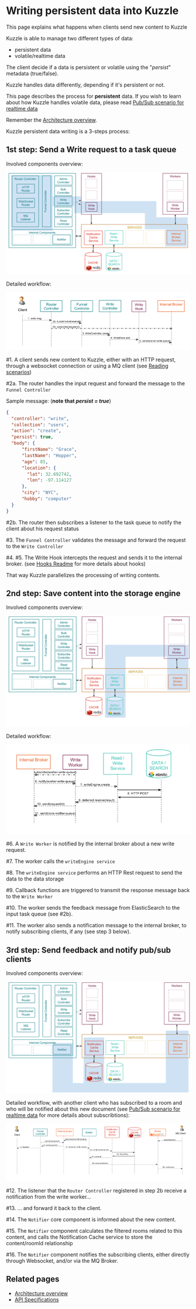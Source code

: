 # Writing persistent data into Kuzzle

This page explains what happens when clients send new content to Kuzzle

Kuzzle is able to manage two different types of data:
* persistent data
* volatile/realtime data

The client decide if a data is persistent or volatile using the "_persist_" metadata (true/false).

Kuzzle handles data differently, depending if it's persistent or not.


This page describes the process for **persistent** data. If you wish to learn about how Kuzzle handles volatile data, please read [Pub/Sub scenario for realtime data](pubsub.md)

Remember the [Architecture overview](../architecture.md).

Kuzzle persistent data writing is a 3-steps process:

## 1st step: Send a Write request to a task queue

Involved components overview:

![persistence_overview1](../images/kuzzle_persistence_scenario_overview1.png)

Detailed workflow:

![persistence_scenario_details1](../images/kuzzle_persistence_scenario_details1.png)

\#1. A client sends new content to Kuzzle, either with an HTTP request, through a websocket connection or using a MQ client (see [Reading scenarios](README.md#Reading-content-from-Kuzzle))

\#2a. The router handles the input request and forward the message to the ```Funnel Controller```

Sample message: (**note that _persist = true_**)

```json
{
  "controller": "write",
  "collection": "users",
  "action": "create",
  "persist": true,
  "body": {
      "firstName": "Grace",
      "lastName": "Hopper",
      "age": 85,
      "location": {
        "lat": 32.692742,
        "lon": -97.114127
      },
      "city": "NYC",
      "hobby": "computer"
  }
}
```

\#2b. The router then subscribes a listener to the task queue to notify the client about his request status

\#3. The ```Funnel Controller``` validates the message and forward the request to the ```Write Controller```

\#4. \#5. The Write Hook intercepts the request and sends it to the internal broker. (see [Hooks Readme](../../lib/hooks/README.md) for more details about hooks)

That way Kuzzle parallelizes the processing of writing contents.

## 2nd step: Save content into the storage engine

Involved components overview:

![persistence_overview2](../images/kuzzle_persistence_scenario_overview2.png)

Detailed workflow:

![persistence_scenario_details2](../images/kuzzle_persistence_scenario_details2.png)

\#6. A ```Write Worker``` is notified by the internal broker about a new write request.

\#7. The worker calls the ```writeEngine service```

\#8. The ```writeEngine service``` performs an HTTP Rest request to send the data to the data storage

\#9. Callback functions are triggered to transmit the response message back to the ```Write Worker```

\#10. The worker sends the feedback message from ElasticSearch to the input task queue (see \#2b).

\#11. The worker also sends a notification message to the internal broker, to notify subscribing clients, if any (see step 3 below).

## 3rd step: Send feedback and notify pub/sub clients

Involved components overview:

![persistence_overview3](../images/kuzzle_persistence_scenario_overview3.png)

Detailed workflow, with another client who has subscribed to a room and who will be notified about this new document (see [Pub/Sub scenario for realtime data](pubsub.md) for more details about subscribtions):

![persistence_scenario_details3](../images/kuzzle_persistence_scenario_details3.png)

\#12. The listener that the ```Router Controller``` registered in step 2b receive a notification from the write worker...

\#13. ... and forward it back to the client.

\#14. The ```Notifier``` core component is informed about the new content.

\#15. The ```Notifier``` component calculates the filtered rooms related to this content, and calls the Notification Cache service to store the content/roomId relationship

\#16. The ```Notifier``` component notifies the subscribing clients, either directly through Websocket, and/or via the MQ Broker.


## Related pages

* [Architecture overview](../architecture.md)
* [API Specifications](../api-specifications.md)

